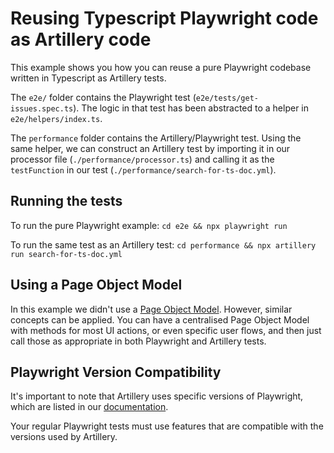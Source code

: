 # Reusing Typescript Playwright code as Artillery code

This example shows you how you can reuse a pure Playwright codebase written in Typescript as Artillery tests.

The `e2e/` folder contains the Playwright test (`e2e/tests/get-issues.spec.ts`). The logic in that test has been abstracted to a helper in `e2e/helpers/index.ts`.

The `performance` folder contains the Artillery/Playwright test. Using the same helper, we can construct an Artillery test by importing it in our processor file (`./performance/processor.ts`) and calling it as the `testFunction` in our test (`./performance/search-for-ts-doc.yml`).

## Running the tests

To run the pure Playwright example:
`cd e2e && npx playwright run`

To run the same test as an Artillery test:
`cd performance && npx artillery run search-for-ts-doc.yml`

## Using a Page Object Model

In this example we didn't use a [Page Object Model](https://playwright.dev/docs/pom). However, similar concepts can be applied. You can have a centralised Page Object Model with methods for most UI actions, or even specific user flows, and then just call those as appropriate in both Playwright and Artillery tests.

## Playwright Version Compatibility

It's important to note that Artillery uses specific versions of Playwright, which are listed in our [documentation](https://www.artillery.io/docs/reference/engines/playwright#playwright-compatibility).

Your regular Playwright tests must use features that are compatible with the versions used by Artillery.